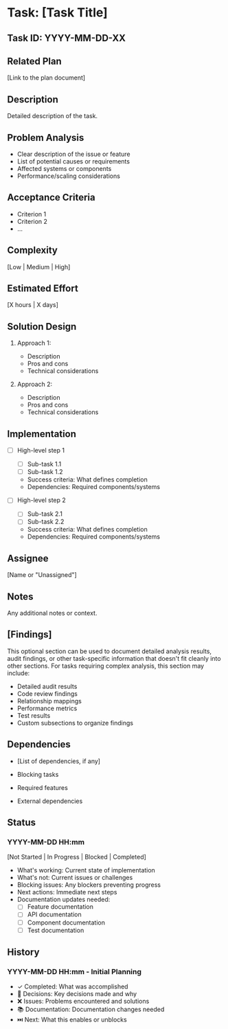 # Task: [Task Title]

## Task ID: YYYY-MM-DD-XX

## Related Plan

[Link to the plan document]

## Description

Detailed description of the task.

## Problem Analysis

- Clear description of the issue or feature
- List of potential causes or requirements
- Affected systems or components
- Performance/scaling considerations

## Acceptance Criteria

- Criterion 1
- Criterion 2
- ...

## Complexity

[Low | Medium | High]

## Estimated Effort

[X hours | X days]

## Solution Design

1. Approach 1:

   - Description
   - Pros and cons
   - Technical considerations

2. Approach 2:
   - Description
   - Pros and cons
   - Technical considerations

## Implementation

- [ ] High-level step 1

  - [ ] Sub-task 1.1
  - [ ] Sub-task 1.2
  - Success criteria: What defines completion
  - Dependencies: Required components/systems

- [ ] High-level step 2
  - [ ] Sub-task 2.1
  - [ ] Sub-task 2.2
  - Success criteria: What defines completion
  - Dependencies: Required components/systems

## Assignee

[Name or "Unassigned"]

## Notes

Any additional notes or context.

## [Findings]

This optional section can be used to document detailed analysis results, audit findings, or other task-specific information that doesn't fit cleanly into other sections. For tasks requiring complex analysis, this section may include:

- Detailed audit results
- Code review findings
- Relationship mappings
- Performance metrics
- Test results
- Custom subsections to organize findings

## Dependencies

- [List of dependencies, if any]

- Blocking tasks
- Required features
- External dependencies

## Status

### YYYY-MM-DD HH:mm

[Not Started | In Progress | Blocked | Completed]

- What's working: Current state of implementation
- What's not: Current issues or challenges
- Blocking issues: Any blockers preventing progress
- Next actions: Immediate next steps
- Documentation updates needed:
  - [ ] Feature documentation
  - [ ] API documentation
  - [ ] Component documentation
  - [ ] Test documentation

## History

### YYYY-MM-DD HH:mm - Initial Planning

- ✓ Completed: What was accomplished
- 🤔 Decisions: Key decisions made and why
- ❌ Issues: Problems encountered and solutions
- 📚 Documentation: Documentation changes needed
- ⏭️ Next: What this enables or unblocks
